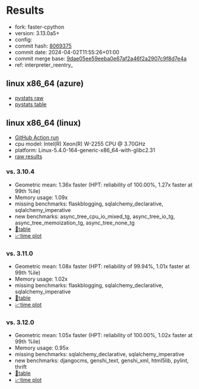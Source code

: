 # Results

- fork: faster-cpython
- version: 3.13.0a5+
- config: 
- commit hash: [8069375](https://github.com/faster%2dcpython/cpython/commit/8069375)
- commit date: 2024-04-02T11:55:26+01:00
- commit merge base: [9dae05ee59eeba0e67af2a46f2a2907c9f8d7e4a](https://github.com/faster%2dcpython/cpython/commit/9dae05ee59eeba0e67af2a46f2a2907c9f8d7e4a)
- ref: interpreter_reentry_

## linux x86_64 (azure)

- [pystats raw](bm-20240402-azure-x86_64-faster%252dcpython-interpreter_reentry_-3.13.0a5%2B-8069375-pystats.json)
- [pystats table](bm-20240402-azure-x86_64-faster%252dcpython-interpreter_reentry_-3.13.0a5%2B-8069375-pystats.md)

## linux x86_64 (linux)

- [GitHub Action run](https://github.com/faster-cpython/benchmarking/actions/runs/8521632576)
- cpu model: Intel(R) Xeon(R) W-2255 CPU @ 3.70GHz
- platform: Linux-5.4.0-164-generic-x86_64-with-glibc2.31
- [raw results](bm-20240402-linux-x86_64-faster%252dcpython-interpreter_reentry_-3.13.0a5%2B-8069375.json)

### vs. 3.10.4

- Geometric mean: 1.36x faster (HPT: reliability of 100.00%, 1.27x faster at 99th %ile)
- Memory usage: 1.09x
- missing benchmarks: flaskblogging, sqlalchemy_declarative, sqlalchemy_imperative
- new benchmarks: async_tree_cpu_io_mixed_tg, async_tree_io_tg, async_tree_memoization_tg, async_tree_none_tg
- [📄table](bm-20240402-linux-x86_64-faster%252dcpython-interpreter_reentry_-3.13.0a5%2B-8069375-vs-3.10.4.md)
- [📈time plot](bm-20240402-linux-x86_64-faster%252dcpython-interpreter_reentry_-3.13.0a5%2B-8069375-vs-3.10.4.png)

### vs. 3.11.0

- Geometric mean: 1.08x faster (HPT: reliability of 99.94%, 1.01x faster at 99th %ile)
- Memory usage: 1.02x
- missing benchmarks: flaskblogging, sqlalchemy_declarative, sqlalchemy_imperative
- [📄table](bm-20240402-linux-x86_64-faster%252dcpython-interpreter_reentry_-3.13.0a5%2B-8069375-vs-3.11.0.md)
- [📈time plot](bm-20240402-linux-x86_64-faster%252dcpython-interpreter_reentry_-3.13.0a5%2B-8069375-vs-3.11.0.png)

### vs. 3.12.0

- Geometric mean: 1.05x faster (HPT: reliability of 100.00%, 1.02x faster at 99th %ile)
- Memory usage: 0.95x
- missing benchmarks: sqlalchemy_declarative, sqlalchemy_imperative
- new benchmarks: djangocms, genshi_text, genshi_xml, html5lib, pylint, thrift
- [📄table](bm-20240402-linux-x86_64-faster%252dcpython-interpreter_reentry_-3.13.0a5%2B-8069375-vs-3.12.0.md)
- [📈time plot](bm-20240402-linux-x86_64-faster%252dcpython-interpreter_reentry_-3.13.0a5%2B-8069375-vs-3.12.0.png)

